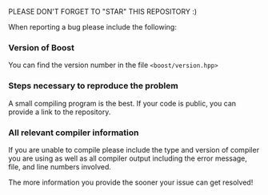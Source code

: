 PLEASE DON'T FORGET TO "STAR" THIS REPOSITORY :)

When reporting a bug please include the following:

### Version of Boost

You can find the version number in the file `<boost/version.hpp>`

### Steps necessary to reproduce the problem

A small compiling program is the best. If your code is
public, you can provide a link to the repository.

### All relevant compiler information

If you are unable to compile please include the type and
version of compiler you are using as well as all compiler
output including the error message, file, and line numbers
involved.

The more information you provide the sooner your issue
can get resolved!
